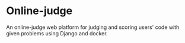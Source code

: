 # Online-judge

An online-judge web platform for judging and scoring users' code with given problems using Django and docker. 
